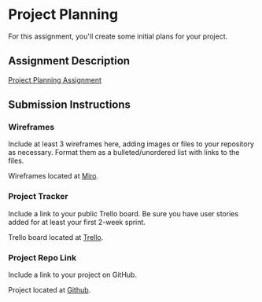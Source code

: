 # Project Planning
For this assignment, you'll create some initial plans for your project.

## Assignment Description
[Project Planning Assignment](https://education.launchcode.org/liftoff/modules/assignments/project-planning)

## Submission Instructions

### Wireframes

Include at least 3 wireframes here, adding images or files to your repository as necessary. Format them as a bulleted/unordered list with links to the files.

Wireframes located at [Miro](https://miro.com/app/board/uXjVOgGQvMs=/).

### Project Tracker

Include a link to your public Trello board. Be sure you have user stories added for at least your first 2-week sprint.

Trello board located at [Trello](https://trello.com/b/kriGe4Qw/liftoff-project).


### Project Repo Link

Include a link to your project on GitHub.

Project located at [Github](https://github.com/August-2022-KC-LCW-LiftOff/recipe-app-group-jackie.git).

